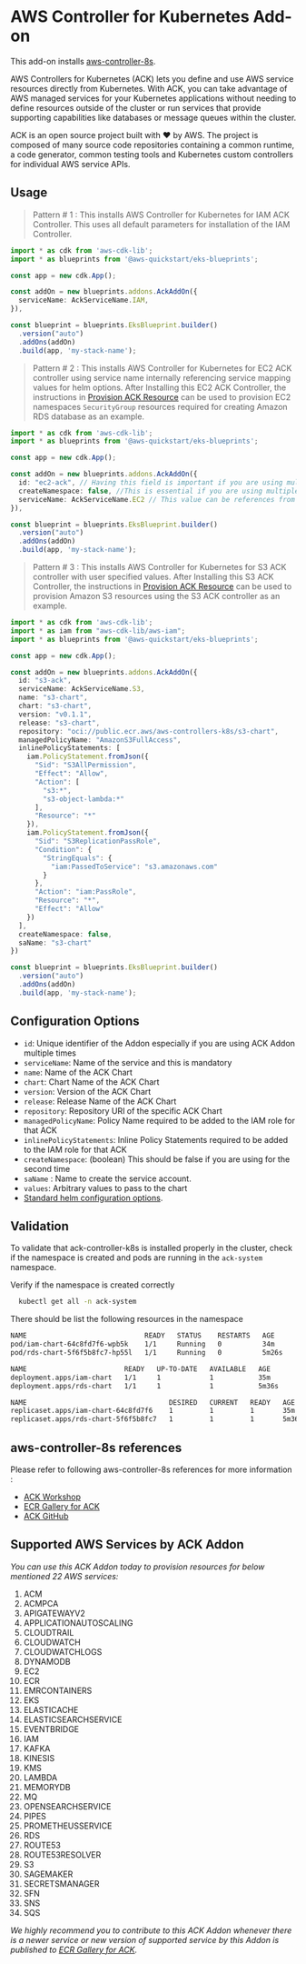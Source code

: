 # AWS Controller for Kubernetes Add-on

This add-on installs [aws-controller-8s](https://github.com/aws-controllers-k8s/community).

AWS Controllers for Kubernetes (ACK) lets you define and use AWS service resources directly from Kubernetes. With ACK, you can take advantage of AWS managed services for your Kubernetes applications without needing to define resources outside of the cluster or run services that provide supporting capabilities like databases or message queues within the cluster.

ACK is an open source project built with ❤️ by AWS. The project is composed of many source code repositories containing a common runtime, a code generator, common testing tools and Kubernetes custom controllers for individual AWS service APIs.

## Usage

> Pattern # 1 : This installs AWS Controller for Kubernetes for IAM ACK Controller. This uses all default parameters for installation of the IAM Controller.

```typescript
import * as cdk from 'aws-cdk-lib';
import * as blueprints from '@aws-quickstart/eks-blueprints';

const app = new cdk.App();

const addOn = new blueprints.addons.AckAddOn({
  serviceName: AckServiceName.IAM,
}),

const blueprint = blueprints.EksBlueprint.builder()
  .version("auto")
  .addOns(addOn)
  .build(app, 'my-stack-name');
```

> Pattern # 2 : This installs AWS Controller for Kubernetes for EC2 ACK controller using service name internally referencing service mapping values for helm options. After Installing this EC2 ACK Controller, the instructions in [Provision ACK Resource](https://www.eksworkshop.com/docs/automation/controlplanes/ack/provision-resources) can be used to provision EC2 namespaces `SecurityGroup` resources required for creating Amazon RDS database as an example.

```typescript
import * as cdk from 'aws-cdk-lib';
import * as blueprints from '@aws-quickstart/eks-blueprints';

const app = new cdk.App();

const addOn = new blueprints.addons.AckAddOn({
  id: "ec2-ack", // Having this field is important if you are using multiple iterations of this Addon.
  createNamespace: false, //This is essential if you are using multiple iterations of this Addon to run in same namespace.
  serviceName: AckServiceName.EC2 // This value can be references from supported service section below,
}),

const blueprint = blueprints.EksBlueprint.builder()
  .version("auto")
  .addOns(addOn)
  .build(app, 'my-stack-name');
```

> Pattern # 3 : This installs AWS Controller for Kubernetes for S3 ACK controller with user specified values. After Installing this S3 ACK Controller, the instructions in [Provision ACK Resource](https://www.eksworkshop.com/docs/automation/controlplanes/ack/provision-resources) can be used to provision Amazon S3 resources using the S3 ACK controller as an example.

```typescript
import * as cdk from 'aws-cdk-lib';
import * as iam from "aws-cdk-lib/aws-iam";
import * as blueprints from '@aws-quickstart/eks-blueprints';

const app = new cdk.App();

const addOn = new blueprints.addons.AckAddOn({
  id: "s3-ack",
  serviceName: AckServiceName.S3,
  name: "s3-chart",
  chart: "s3-chart",
  version: "v0.1.1",
  release: "s3-chart",
  repository: "oci://public.ecr.aws/aws-controllers-k8s/s3-chart",
  managedPolicyName: "AmazonS3FullAccess",
  inlinePolicyStatements: [
    iam.PolicyStatement.fromJson({
      "Sid": "S3AllPermission",
      "Effect": "Allow",
      "Action": [
        "s3:*",
        "s3-object-lambda:*"
      ],
      "Resource": "*"
    }),
    iam.PolicyStatement.fromJson({
      "Sid": "S3ReplicationPassRole",
      "Condition": {
        "StringEquals": {
          "iam:PassedToService": "s3.amazonaws.com"
        }
      },
      "Action": "iam:PassRole",
      "Resource": "*",
      "Effect": "Allow"
    })
  ],
  createNamespace: false,
  saName: "s3-chart"
})

const blueprint = blueprints.EksBlueprint.builder()
  .version("auto")
  .addOns(addOn)
  .build(app, 'my-stack-name');
```

## Configuration Options

- `id`: Unique identifier of the Addon especially if you are using ACK Addon multiple times
- `serviceName`: Name of the service and this is mandatory
- `name`: Name of the ACK Chart
- `chart`: Chart Name of the ACK Chart
- `version`: Version of the ACK Chart
- `release`: Release Name of the ACK Chart
- `repository`: Repository URI of the specific ACK Chart
- `managedPolicyName`: Policy Name required to be added to the IAM role for that ACK
- `inlinePolicyStatements`: Inline Policy Statements required to be added to the IAM role for that ACK
- `createNamespace`: (boolean) This should be false if you are using for the second time
- `saName` : Name to create the service account.
- `values`: Arbitrary values to pass to the chart
- [Standard helm configuration options](https://github.com/aws-quickstart/cdk-eks-blueprints/blob/main/docs/addons/index.md#standard-helm-add-on-configuration-options).

## Validation

To validate that ack-controller-k8s is installed properly in the cluster, check if the namespace is created and pods are running in the `ack-system` namespace.

Verify if the namespace is created correctly
```bash
  kubectl get all -n ack-system
```
There should be list the following resources in the namespace
```bash
NAME                             READY   STATUS    RESTARTS   AGE
pod/iam-chart-64c8fd7f6-wpb5k    1/1     Running   0          34m
pod/rds-chart-5f6f5b8fc7-hp55l   1/1     Running   0          5m26s

NAME                        READY   UP-TO-DATE   AVAILABLE   AGE
deployment.apps/iam-chart   1/1     1            1           35m
deployment.apps/rds-chart   1/1     1            1           5m36s

NAME                                   DESIRED   CURRENT   READY   AGE
replicaset.apps/iam-chart-64c8fd7f6    1         1         1       35m
replicaset.apps/rds-chart-5f6f5b8fc7   1         1         1       5m36s
```

## aws-controller-8s references

Please refer to following aws-controller-8s references for more information :
- [ACK Workshop](https://www.eksworkshop.com/docs/automation/controlplanes/ack/)
- [ECR Gallery for ACK](https://gallery.ecr.aws/aws-controllers-k8s/) 
- [ACK GitHub](https://github.com/aws-controllers-k8s/community)

## Supported AWS Services by ACK Addon

*You can use this ACK Addon today to provision resources for below mentioned 22 AWS services:*

1. ACM
2. ACMPCA
3. APIGATEWAYV2
4. APPLICATIONAUTOSCALING
5. CLOUDTRAIL
6. CLOUDWATCH
7. CLOUDWATCHLOGS
8. DYNAMODB
9. EC2
10. ECR
11. EMRCONTAINERS
12. EKS
13. ELASTICACHE
14. ELASTICSEARCHSERVICE
15. EVENTBRIDGE
16. IAM
17. KAFKA
18. KINESIS
19. KMS
20. LAMBDA
21. MEMORYDB
22. MQ
23. OPENSEARCHSERVICE
24. PIPES
25. PROMETHEUSSERVICE
26. RDS
27. ROUTE53
28. ROUTE53RESOLVER
29. S3
30. SAGEMAKER
31. SECRETSMANAGER
32. SFN
33. SNS
34. SQS

*We highly recommend you to contribute to this ACK Addon whenever there is a newer service or new version of supported service by this Addon is published to [ECR Gallery for ACK](https://gallery.ecr.aws/aws-controllers-k8s/).*
